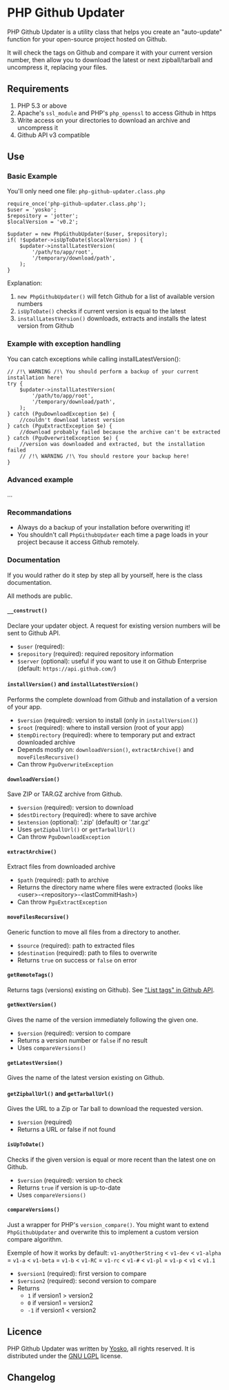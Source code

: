 PHP Github Updater
=====

PHP Github Updater is a utility class that helps you create an "auto-update" function for your open-source project hosted on Github.

It will check the tags on Github and compare it with your current version number, then allow you to download the latest or next zipball/tarball and uncompress it, replacing your files.

## Requirements

1. PHP 5.3 or above
2. Apache's ```ssl_module``` and PHP's ```php_openssl``` to access Github in https
3. Write access on your directories to download an archive and uncompress it
4. Github API v3 compatible

## Use

### Basic Example

You'll only need one file: ```php-github-updater.class.php```

    require_once('php-github-updater.class.php');
    $user = 'yosko';
    $repository = 'jotter';
    $localVersion = 'v0.2';
    
    $updater = new PhpGithubUpdater($user, $repository);
    if( !$updater->isUpToDate($localVersion) ) {
        $updater->installLatestVersion(
            '/path/to/app/root',
            '/temporary/download/path',
        );
    }

Explanation:

1. ```new PhpGithubUpdater()``` will fetch Github for a list of available version numbers
2. ```isUpToDate()``` checks if current version is equal to the latest
3. ```installLatestVersion()``` downloads, extracts and installs the latest version from Github

### Example with exception handling

You can catch exceptions while calling installLatestVersion():

    // /!\ WARNING /!\ You should perform a backup of your current installation here!
    try {
        $updater->installLatestVersion(
            '/path/to/app/root',
            '/temporary/download/path',
        );
    } catch (PguDownloadException $e) {
        //couldn't download latest version
    } catch (PguExtractException $e) {
        //download probably failed because the archive can't be extracted
    } catch (PguOverwriteException $e) {
        //version was downloaded and extracted, but the installation failed
        // /!\ WARNING /!\ You should restore your backup here!
    }

### Advanced example

...

### Recommandations

* Always do a backup of your installation before overwriting it!
* You shouldn't call ```PhpGithubUpdater``` each time a page loads in your project because it access Github remotely.

### Documentation

If you would rather do it step by step all by yourself, here is the class documentation.

All methods are public.

#### ```__construct()```

Declare your updater object. A request for existing version numbers will be sent to Github API.

* ```$user``` (required):
* ```$repository``` (required): required repository information
* ```$server``` (optional): useful if you want to use it on Github Enterprise (default: ```https://api.github.com/```)

#### ```installVersion()``` and ```installLatestVersion()```

Performs the complete download from Github and installation of a version of your app.

* ```$version``` (required): version to install (only in ```installVersion()```)
* ```$root``` (required): where to install version (root of your app)
* ```$tempDirectory``` (required): where to temporary put and extract downloaded archive
* Depends mostly on: ```downloadVersion()```, ```extractArchive()``` and ```moveFilesRecursive()```
* Can throw ```PguOverwriteException```

#### ```downloadVersion()```

Save ZIP or TAR.GZ archive from Github.

* ```$version``` (required): version to download
* ```$destDirectory``` (required): where to save archive
* ```$extension``` (optional): '.zip' (default) or '.tar.gz'
* Uses ```getZipballUrl()``` or ```getTarballUrl()```
* Can throw ```PguDownloadException```

#### ```extractArchive()```

Extract files from downloaded archive

* ```$path``` (required): path to archive
* Returns the directory name where files were extracted (looks like &lt;user&gt;-&lt;repository&gt;-&lt;lastCommitHash&gt;)
* Can throw ```PguExtractException```

#### ```moveFilesRecursive()```

Generic function to move all files from a directory to another.

* ```$source``` (required): path to extracted files
* ```$destination``` (required): path to files to overwrite
* Returns ```true``` on success or ```false``` on error

#### ```getRemoteTags()```

Returns tags (versions) existing on Github). See ["List tags" in Github API](http://developer.github.com/v3/repos/#list-tags).

#### ```getNextVersion()```

Gives the name of the version immediately following the given one.

* ```$version``` (required): version to compare
* Returns a version number or ```false``` if no result
* Uses ```compareVersions()```

#### ```getLatestVersion()```

Gives the name of the latest version existing on Github.

#### ```getZipballUrl()``` and ```getTarballUrl()```

Gives the URL to a Zip or Tar ball to download the requested version.

* ```$version``` (required)
* Returns a URL or false if not found

#### ```isUpToDate()```

Checks if the given version is equal or more recent than the latest one on Github.

* ```$version``` (required): version to check
* Returns ```true``` if version is up-to-date
* Uses ```compareVersions()```

#### ```compareVersions()```

Just a wrapper for PHP's ```version_compare()```. You might want to extend ```PhpGithubUpdater``` and overwrite this to implement a custom version compare algorithm.

Exemple of how it works by default: ```v1-anyOtherString``` &lt; ```v1-dev``` &lt; ```v1-alpha``` = ```v1-a``` &lt; ```v1-beta``` = ```v1-b``` &lt; ```v1-RC``` = ```v1-rc``` &lt; ```v1-#``` &lt; ```v1-pl``` = ```v1-p``` &lt; ```v1``` &lt; ```v1.1```

* ```$version1``` (required): first version to compare
* ```$version2``` (required): second version to compare
* Returns
  * ```1``` if version1 &gt; version2
  * ```0``` if version1 = version2
  * ```-1``` if version1 &lt; version2

## Licence

PHP Github Updater was written by [Yosko](http://www.yosko.net), all rights reserved. It is distributed under the  [GNU LGPL](http://www.gnu.org/licenses/lgpl.html) license.

## Changelog
